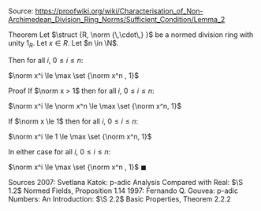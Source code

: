 # 

Source: https://proofwiki.org/wiki/Characterisation_of_Non-Archimedean_Division_Ring_Norms/Sufficient_Condition/Lemma_2

Theorem
Let $\struct {R, \norm {\,\cdot\,} }$ be a normed division ring with unity $1_R$.
Let $x \in R$.
Let $n \in \N$.

Then for all $i$, $0 \le i \le n$:

$\norm x^i \le \max \set {\norm x^n , 1}$


Proof
If $\norm x > 1$ then for all $i$, $0 \le i \le n$:

$\norm x^i \le \norm x^n \le \max \set {\norm x^n, 1}$

If $\norm x \le 1$ then for all $i$, $0 \le i \le n$:

$\norm x^i \le 1 \le \max \set {\norm x^n, 1}$

In either case for all $i$, $0 \le i \le n$:

$\norm x^i \le \max \set {\norm x^n , 1}$
$\blacksquare$


Sources
2007: Svetlana Katok: p-adic Analysis Compared with Real: $\S 1.2$ Normed Fields, Proposition $1.14$
1997: Fernando Q. Gouvea: p-adic Numbers: An Introduction: $\S 2.2$ Basic Properties, Theorem $2.2.2$





